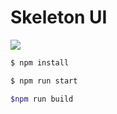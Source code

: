 # Skeleton UI

![](./resource/sample.gif)

```bash
$ npm install
```

```bash
$ npm run start
```

```bash
$npm run build
```